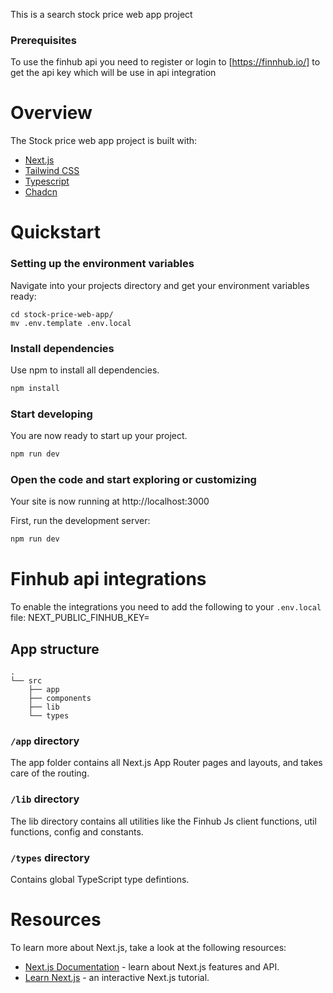This is a search stock price web app project 

### Prerequisites

To use the finhub api you need to register or login to [https://finnhub.io/] to get the api key which will be use in api integration

# Overview

The Stock price web app project is built with:
- [Next.js](https://nextjs.org/)
- [Tailwind CSS](https://tailwindcss.com/)
- [Typescript](https://www.typescriptlang.org/)
- [Chadcn](https://ui.shadcn.com/)

# Quickstart

### Setting up the environment variables

Navigate into your projects directory and get your environment variables ready:

```shell
cd stock-price-web-app/
mv .env.template .env.local
```

### Install dependencies

Use npm to install all dependencies.

```bash
npm install
```

### Start developing

You are now ready to start up your project.

```bash
npm run dev
```

### Open the code and start exploring or customizing

Your site is now running at http://localhost:3000

First, run the development server:

```bash
npm run dev
```

# Finhub api integrations

To enable the integrations you need to add the following to your `.env.local` file:
NEXT_PUBLIC_FINHUB_KEY=<your-finhub-api-key>

## App structure

```
.
└── src
    ├── app
    ├── components
    ├── lib
    └── types
```

### `/app` directory

The app folder contains all Next.js App Router pages and layouts, and takes care of the routing.

### `/lib` **directory**

The lib directory contains all utilities like the Finhub Js client functions, util functions, config and constants. 

### `/types` directory

Contains global TypeScript type defintions.

# Resources

To learn more about Next.js, take a look at the following resources:

- [Next.js Documentation](https://nextjs.org/docs) - learn about Next.js features and API.
- [Learn Next.js](https://nextjs.org/learn) - an interactive Next.js tutorial.

